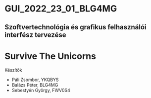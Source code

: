 # GUI_2022_23_01_BLG4MG
## Szoftvertechnológia és grafikus felhasználói interfész tervezése
# Survive The Unicorns

Készítők
- Páli Zsombor, YKQBYS
- Balázs Péter, BLG4MG
- Sebestyén György, FWV0S4

